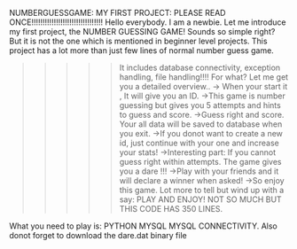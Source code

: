 NUMBERGUESSGAME: MY FIRST PROJECT:
PLEASE READ ONCE!!!!!!!!!!!!!!!!!!!!!!!!!!!!!!!!
Hello everybody. I am a newbie. Let me introduce my first project, the NUMBER GUESSING GAME! Sounds so simple right? 
But it is not the one which is mentioned in beginner level projects. This project has a lot more than just few lines of normal number guess game.
>>>>>It includes database connectivity, exception handling, file handling!!!! For what? Let me get you a detailed overview..
-> When your start it , It will give you an ID.
->This game is number guessing but gives you 5 attempts and hints to guess and score.
->Guess right and score. Your all data will be saved to database when you exit.
->If you donot want to create a new id, just continue with your one and increase your stats!
->Interesting part: If you cannot guess right within attempts. The game gives you a dare !!!
->Play with your friends and it will declare a winner when asked!
->So enjoy this game.
Lot more to tell but wind up with a say: PLAY AND ENJOY!
NOT SO MUCH BUT THIS CODE HAS 350 LINES. 

What you need to play is:
PYTHON
MYSQL
MYSQL CONNECTIVITY.
Also donot forget to download the dare.dat binary file
